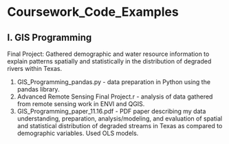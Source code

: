 # Coursework_Code_Examples

## I. GIS Programming

Final Project: 
Gathered demographic and water resource information to explain patterns spatially and statistically in the distribution of degraded rivers within Texas.

1. GIS_Programming_pandas.py - data preparation in Python using the pandas library.
2. Advanced Remote Sensing Final Project.r - analysis of data gathered from remote sensing work in ENVI and QGIS. 
3. GIS_Programming_paper_11.16.pdf - PDF paper describing my data understanding, preparation, analysis/modeling, and evaluation of spatial and statistical distribution of 
  degraded streams in Texas as compared to demographic variables. Used OLS models.
